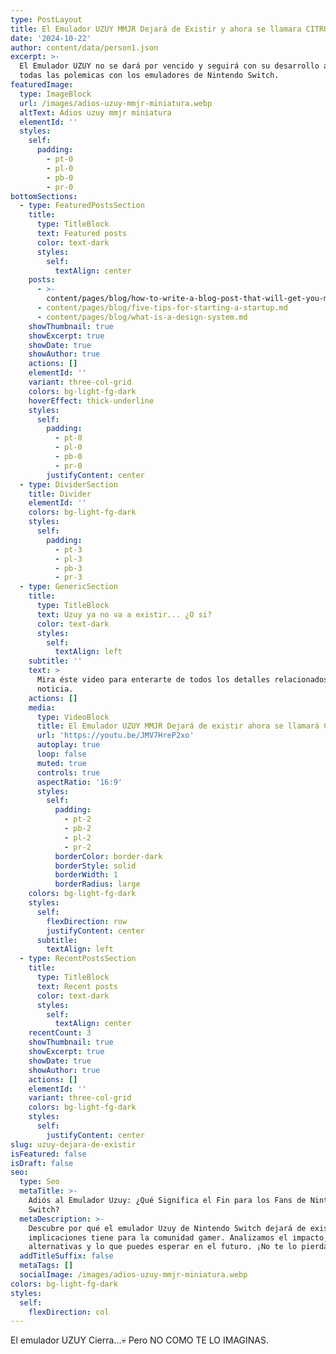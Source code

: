 ```yaml
---
type: PostLayout
title: El Emulador UZUY MMJR Dejará de Existir y ahora se llamara CITRÓN
date: '2024-10-22'
author: content/data/person1.json
excerpt: >-
  El Emulador UZUY no se dará por vencido y seguirá con su desarrollo a pesar de
  todas las polemicas con los emuladores de Nintendo Switch.
featuredImage:
  type: ImageBlock
  url: /images/adios-uzuy-mmjr-miniatura.webp
  altText: Adios uzuy mmjr miniatura
  elementId: ''
  styles:
    self:
      padding:
        - pt-0
        - pl-0
        - pb-0
        - pr-0
bottomSections:
  - type: FeaturedPostsSection
    title:
      type: TitleBlock
      text: Featured posts
      color: text-dark
      styles:
        self:
          textAlign: center
    posts:
      - >-
        content/pages/blog/how-to-write-a-blog-post-that-will-get-you-more-traffic.md
      - content/pages/blog/five-tips-for-starting-a-startup.md
      - content/pages/blog/what-is-a-design-system.md
    showThumbnail: true
    showExcerpt: true
    showDate: true
    showAuthor: true
    actions: []
    elementId: ''
    variant: three-col-grid
    colors: bg-light-fg-dark
    hoverEffect: thick-underline
    styles:
      self:
        padding:
          - pt-0
          - pl-0
          - pb-0
          - pr-0
        justifyContent: center
  - type: DividerSection
    title: Divider
    elementId: ''
    colors: bg-light-fg-dark
    styles:
      self:
        padding:
          - pt-3
          - pl-3
          - pb-3
          - pr-3
  - type: GenericSection
    title:
      type: TitleBlock
      text: Uzuy ya no va a existir... ¿O si?
      color: text-dark
      styles:
        self:
          textAlign: left
    subtitle: ''
    text: >
      Mira éste video para enterarte de todos los detalles relacionados a ésta
      noticia.
    actions: []
    media:
      type: VideoBlock
      title: El Emulador UZUY MMJR Dejará de existir ahora se llamará CITRON
      url: 'https://youtu.be/JMV7HreP2xo'
      autoplay: true
      loop: false
      muted: true
      controls: true
      aspectRatio: '16:9'
      styles:
        self:
          padding:
            - pt-2
            - pb-2
            - pl-2
            - pr-2
          borderColor: border-dark
          borderStyle: solid
          borderWidth: 1
          borderRadius: large
    colors: bg-light-fg-dark
    styles:
      self:
        flexDirection: row
        justifyContent: center
      subtitle:
        textAlign: left
  - type: RecentPostsSection
    title:
      type: TitleBlock
      text: Recent posts
      color: text-dark
      styles:
        self:
          textAlign: center
    recentCount: 3
    showThumbnail: true
    showExcerpt: true
    showDate: true
    showAuthor: true
    actions: []
    elementId: ''
    variant: three-col-grid
    colors: bg-light-fg-dark
    styles:
      self:
        justifyContent: center
slug: uzuy-dejara-de-existir
isFeatured: false
isDraft: false
seo:
  type: Seo
  metaTitle: >-
    Adiós al Emulador Uzuy: ¿Qué Significa el Fin para los Fans de Nintendo
    Switch?
  metaDescription: >-
    Descubre por qué el emulador Uzuy de Nintendo Switch dejará de existir y qué
    implicaciones tiene para la comunidad gamer. Analizamos el impacto,
    alternativas y lo que puedes esperar en el futuro. ¡No te lo pierdas!
  addTitleSuffix: false
  metaTags: []
  socialImage: /images/adios-uzuy-mmjr-miniatura.webp
colors: bg-light-fg-dark
styles:
  self:
    flexDirection: col
---
```

El emulador UZUY Cierra...💀 Pero NO COMO TE LO IMAGINAS.
